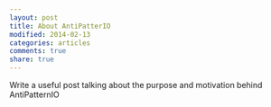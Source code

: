 ```yaml
---
layout: post
title: About AntiPatterIO
modified: 2014-02-13
categories: articles
comments: true
share: true
---
```

Write a useful post talking about the purpose and motivation behind AntiPatternIO
